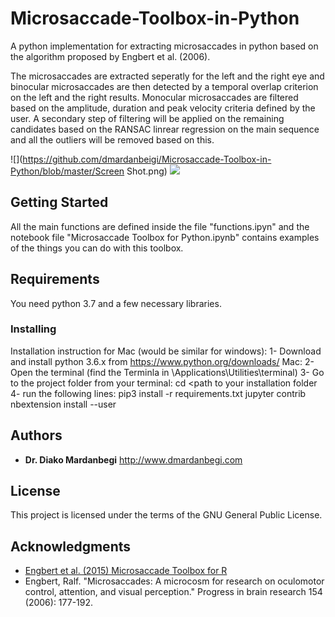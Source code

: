 # Microsaccade-Toolbox-in-Python
A python implementation for extracting microsaccades in python based on the algorithm proposed by Engbert et al. (2006). 

The microsaccades are extracted seperatly for the left and the right eye and binocular microsaccades are then detected by a temporal overlap criterion on the left and the right results. 
Monocular microsaccades are filtered based on the amplitude, duration and peak velocity criteria defined by the user.
A secondary step of filtering will be applied on the remaining candidates based on the RANSAC linrear regression on the main sequence and all the outliers will be removed based on this. 

![](https://github.com/dmardanbeigi/Microsaccade-Toolbox-in-Python/blob/master/Screen Shot.png)
![](https://github.com/dmardanbeigi/Microsaccade-Toolbox-in-Python/blob/master/MainSequence.png)


## Getting Started

All the main functions are defined inside the file "functions.ipyn" and the notebook file "Microsaccade Toolbox for Python.ipynb" contains examples of the things you can do with this toolbox. 

## Requirements

You need python 3.7 and a few necessary libraries.

### Installing
Installation instruction for Mac (would be similar for windows):
1- Download and install python 3.6.x from https://www.python.org/downloads/
Mac:
2- Open the terminal (find the Terminla in \Applications\Utilities\terminal)
3- Go to the project folder from your terminal:
cd <path to your installation folder 
4- run the following lines:
pip3 install -r requirements.txt
jupyter contrib nbextension install --user

## Authors

* **Dr. Diako Mardanbegi** <dmardanbeigi at gmail dot com>
http://www.dmardanbegi.com

## License

This project is licensed under the terms of the GNU General Public License.

## Acknowledgments
* [Engbert et al. (2015) Microsaccade Toolbox for R](http://read.psych.uni-potsdam.de/index.php?option=com_content&view=article&id=140:engbert-et-al-2015-microsaccade-toolbox-for-r&catid=26:publications&Itemid=34
)
* Engbert, Ralf. "Microsaccades: A microcosm for research on oculomotor control, attention, and visual perception." Progress in brain research 154 (2006): 177-192.
